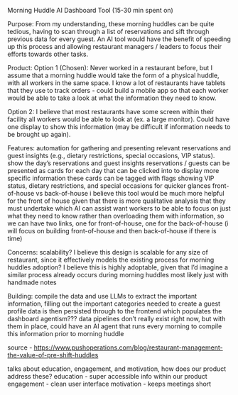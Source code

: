 Morning Huddle AI Dashboard Tool (15-30 min spent on)

Purpose: 
From my understanding, these morning huddles can be quite tedious, having to scan through a list of reservations and sift through previous data for every guest. An AI tool would have the benefit of speeding up this process and allowing restaurant managers / leaders to focus their efforts towards other tasks.

Product:
Option 1 (Chosen):
Never worked in a restaurant before, but I assume that a morning huddle would take the form of a physical huddle, with all workers in the same space. I know a lot of restaurants have tablets that they use to track orders - could build a mobile app so that each worker would be able to take a look at what the information they need to know.

Option 2:
I believe that most restaurants have some screen within their facility all workers would be able to look at (ex. a large monitor). Could have one display to show this information (may be difficult if information needs to be brought up again).

Features:
automation for  gathering and presenting relevant reservations and guest insights (e.g., dietary restrictions, special occasions, VIP status).
show the day’s reservations and guest insights
reservations / guests can be presented as cards for each day that can be clicked into to display more specific information
these cards can be tagged with flags showing VIP status, dietary restrictions, and special occasions for quicker glances
front-of-house vs back-of-house
i believe this tool would be much more helpful for the front of house given that there is more qualitative analysis that they must undertake which AI can assist
want workers to be able to focus on just what they need to know rather than overloading them with information, so we can have two links, one for front-of-house, one for the back-of-house
(i will focus on building front-of-house and then back-of-house if there is time)

Concerns:
scalability?
I believe this design is scalable for any size of restaurant, since it effectively models the existing process for morning huddles
adoption?
I believe this is highly adoptable, given that I’d imagine a similar process already occurs during morning huddles most likely just with handmade notes

Building:
compile the data and use LLMs to extract the important information, filling out the important categories needed to create a guest profile
data is then persisted through to the frontend which populates the dashboard
agentism???
data pipelines don’t really exist right now, but with them in place, could have an AI agent that runs every morning to compile this information prior to morning huddle

source - https://www.pushoperations.com/blog/restaurant-management-the-value-of-pre-shift-huddles 

talks about education, engagement, and motivation, how does our product address these?
education - super accessible info within our product
engagement - clean user interface
motivation - keeps meetings short
